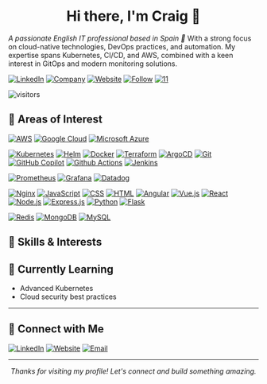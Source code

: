 <h1 align="center">Hi there, I'm Craig 👋</h1>

*A passionate English IT professional based in Spain 🚀*
With a strong focus on cloud-native technologies, DevOps practices, and automation. My expertise spans Kubernetes, CI/CD, and AWS, combined with a keen interest in GitOps and modern monitoring solutions.

[![LinkedIn](https://img.shields.io/badge/LINKEDIN-0077B5?style=for-the-badge&logo=linkedin&logoColor=white)](https://www.linkedin.com/in/craig-rodgett/)
[![Company](https://img.shields.io/badge/COMPANY-343434?style=for-the-badge)](https://craigrodgett.com)
[![Website](https://img.shields.io/badge/RODGETT%20CLOUD-4CAF50?style=for-the-badge)](https://craigrodgett.com)
[![Follow](https://img.shields.io/badge/FOLLOW-343434?style=for-the-badge&logo=github)](https://github.com/kraik)
[![11](https://img.shields.io/badge/11-4CAF50?style=for-the-badge)](https://github.com/kraik)

![visitors](https://visitor-badge.laobi.icu/badge?page_id=kraik.kraik)



## 🧭 Areas of Interest

<!-- Cloud Providers -->
[![AWS](https://img.shields.io/badge/AWS-232F3E?style=for-the-badge&logo=amazonaws&logoColor=white)](#)
[![Google Cloud](https://img.shields.io/badge/Google%20Cloud-4285F4?style=for-the-badge&logo=googlecloud&logoColor=white)](#)
[![Microsoft Azure](https://img.shields.io/badge/Microsoft%20Azure-0078D4?style=for-the-badge&logo=microsoftazure&logoColor=white)](#)

<!-- DevOps & Tools -->
[![Kubernetes](https://img.shields.io/badge/Kubernetes-326CE5?style=for-the-badge&logo=kubernetes&logoColor=white)](#)
[![Helm](https://img.shields.io/badge/Helm-0F1689?style=for-the-badge&logo=helm&logoColor=white)](#)
[![Docker](https://img.shields.io/badge/Docker-2496ED?style=for-the-badge&logo=docker&logoColor=white)](#)
[![Terraform](https://img.shields.io/badge/Terraform-7B42BC?style=for-the-badge&logo=terraform&logoColor=white)](#)
[![ArgoCD](https://img.shields.io/badge/ArgoCD-F16061?style=for-the-badge&logo=argo&logoColor=white)](#)
[![Git](https://img.shields.io/badge/Git-F05032?style=for-the-badge&logo=git&logoColor=white)](#)
[![GitHub Copilot](https://img.shields.io/badge/GITHUB%20COPILOT-7B42BC?style=for-the-badge&logo=githubcopilot&logoColor=white)](#)
[![Github Actions](https://img.shields.io/badge/Github%20Actions-2088FF?style=for-the-badge&logo=githubactions&logoColor=white)](#)
[![Jenkins](https://img.shields.io/badge/Jenkins-D24939?style=for-the-badge&logo=jenkins&logoColor=white)](#)

<!-- Monitoring -->
[![Prometheus](https://img.shields.io/badge/Prometheus-E6522C?style=for-the-badge&logo=prometheus&logoColor=white)](#)
[![Grafana](https://img.shields.io/badge/Grafana-F46800?style=for-the-badge&logo=grafana&logoColor=white)](#)
[![Datadog](https://img.shields.io/badge/DATADOG-6324C6?style=for-the-badge&logo=datadog&logoColor=white)](#)

<!-- Web & Languages -->
[![Nginx](https://img.shields.io/badge/Nginx-009639?style=for-the-badge&logo=nginx&logoColor=white)](#)
[![JavaScript](https://img.shields.io/badge/JavaScript-F7DF1E?style=for-the-badge&logo=javascript&logoColor=black)](#)
[![CSS](https://img.shields.io/badge/CSS-1572B6?style=for-the-badge&logo=css3&logoColor=white)](#)
[![HTML](https://img.shields.io/badge/HTML-E34F26?style=for-the-badge&logo=html5&logoColor=white)](#)
[![Angular](https://img.shields.io/badge/Angular-DD0031?style=for-the-badge&logo=angular&logoColor=white)](#)
[![Vue.js](https://img.shields.io/badge/Vue.js-4FC08D?style=for-the-badge&logo=vue.js&logoColor=white)](#)
[![React](https://img.shields.io/badge/React-20232A?style=for-the-badge&logo=react&logoColor=61DAFB)](#)
[![Node.js](https://img.shields.io/badge/Node.js-339933?style=for-the-badge&logo=nodedotjs&logoColor=white)](#)
[![Express.js](https://img.shields.io/badge/Express.js-404D59?style=for-the-badge)](#)
[![Python](https://img.shields.io/badge/Python-3776AB?style=for-the-badge&logo=python&logoColor=white)](#)
[![Flask](https://img.shields.io/badge/Flask-000000?style=for-the-badge&logo=flask&logoColor=white)](#)

<!-- Databases -->
[![Redis](https://img.shields.io/badge/Redis-DC382D?style=for-the-badge&logo=redis&logoColor=white)](#)
[![MongoDB](https://img.shields.io/badge/MongoDB-47A248?style=for-the-badge&logo=mongodb&logoColor=white)](#)
[![MySQL](https://img.shields.io/badge/MySQL-4479A1?style=for-the-badge&logo=mysql&logoColor=white)](#)

## 🚀 Skills & Interests



## 🌱 Currently Learning
- Advanced Kubernetes
- Cloud security best practices

---

## 🔗 Connect with Me

[![LinkedIn](https://img.shields.io/badge/LinkedIn-0077B5?style=flat-square&logo=linkedin&logoColor=white)](https://www.linkedin.com/in/craig-rodgett/)
[![Website](https://img.shields.io/badge/Website-343434?style=flat-square&logo=google-chrome&logoColor=white)](https://craigrodgett.com)
[![Email](https://img.shields.io/badge/Email-D14836?style=flat-square&logo=gmail&logoColor=white)](mailto:craig@rodgett.com)

---

<p align="center"><i>Thanks for visiting my profile! Let's connect and build something amazing.</i></p>